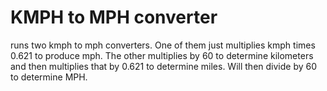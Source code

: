 # KMPH to MPH converter
runs two kmph to mph converters.
One of them just multiplies kmph times 0.621 to produce mph.
The other multiplies by 60 to determine kilometers and then multiplies that by 0.621 to determine miles. Will then divide by 60 to determine MPH. 
